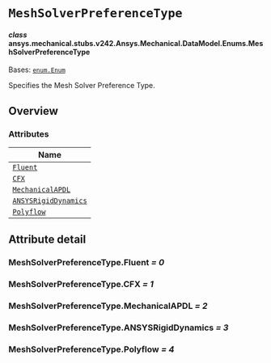 # `MeshSolverPreferenceType`



#### *class* ansys.mechanical.stubs.v242.Ansys.Mechanical.DataModel.Enums.MeshSolverPreferenceType

Bases: [`enum.Enum`](https://docs.python.org/3/library/enum.html#enum.Enum)

Specifies the Mesh Solver Preference Type.

<!-- !! processed by numpydoc !! -->

<a id="overview"></a>

## Overview

### Attributes

| Name |
| ---------------------------------------------------------------------- |
| [`Fluent`](#MeshSolverPreferenceType.Fluent) |
| [`CFX`](#MeshSolverPreferenceType.CFX) |
| [`MechanicalAPDL`](#MeshSolverPreferenceType.MechanicalAPDL) |
| [`ANSYSRigidDynamics`](#MeshSolverPreferenceType.ANSYSRigidDynamics) |
| [`Polyflow`](#MeshSolverPreferenceType.Polyflow) |

<a id="attribute-detail"></a>

## Attribute detail

<a id="MeshSolverPreferenceType.Fluent"></a>

### MeshSolverPreferenceType.Fluent *= 0*

<a id="MeshSolverPreferenceType.CFX"></a>

### MeshSolverPreferenceType.CFX *= 1*

<a id="MeshSolverPreferenceType.MechanicalAPDL"></a>

### MeshSolverPreferenceType.MechanicalAPDL *= 2*

<a id="MeshSolverPreferenceType.ANSYSRigidDynamics"></a>

### MeshSolverPreferenceType.ANSYSRigidDynamics *= 3*

<a id="MeshSolverPreferenceType.Polyflow"></a>

### MeshSolverPreferenceType.Polyflow *= 4*


